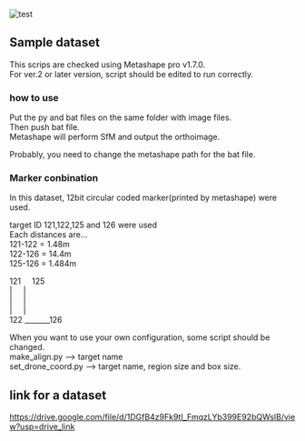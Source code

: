 ![test](https://user-images.githubusercontent.com/74333186/153982668-eebbc20c-86b3-4fa6-b9e6-03ea29afea20.gif)
## Sample dataset
This scrips are checked using Metashape pro v1.7.0.<br>
For ver.2 or later version, script should be edited to run correctly.<br>

### how to use
Put the py and bat files on the same folder with image files.<br>
Then push bat file.<br>
Metashape will perform SfM and output the orthoimage. <br>

Probably, you need to change the metashape path for the bat file.

### Marker conbination
In this dataset, 12bit circular coded marker(printed by metashape) were used.<br>

target ID 121,122,125 and 126 were used<br>
Each distances are...<br>
121-122 = 1.48m<br>
122-126 = 14.4m<br>
125-126 = 1.484m<br>

121&nbsp;&nbsp;&nbsp;&nbsp;&nbsp;125<br>
|&nbsp;&nbsp;&nbsp;&nbsp;&nbsp;|<br>
|&nbsp;&nbsp;&nbsp;&nbsp;&nbsp;|<br>
|&nbsp;&nbsp;&nbsp;&nbsp;&nbsp;|<br>
122 _______126<br>

When you want to use your own configuration, some script should be changed.<br>
make_align.py --> target name<br>
set_drone_coord.py --> target name, region size and box size.<br>

## link for a dataset
https://drive.google.com/file/d/1DGfB4z9Fk9tI_FmqzLYb399E92bQWslB/view?usp=drive_link
